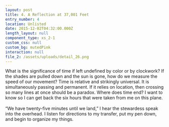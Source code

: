 ```yaml
---
layout: post
title: 4. A Reflection at 37,001 Feet
entry_number: 4
location: Unlisted
date: 2015-12-02T04:32:00.000Z
length_layout: null
component_type: xs_2-1
custom_css: null
custom_bg: mutedPink
interaction: null
file_2: /assets/uploads/detail_26.png
---
```

What is the significance of time if left undefined by color or by clockwork? If the shades are pulled down and the sun is gone, how do we measure the speed of our movement? Time is relative and strikingly universal. It is simultaneously passing and permanent. If it relies on location, then crossing so many lines at once should be a paradox. Where does time end? I want to know so I can get back the six hours that were taken from me on this plane. \
\
“We have twenty-five minutes until we land,” I hear the stewardess speak into the overhead. I listen for directions to my transfer, put my pen down, and begin to organize my things.